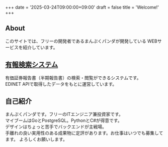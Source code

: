 +++
date = '2025-03-24T09:00:00+09:00'
draft = false
title = 'Welcome!'
+++
## About

このサイトでは、フリーの開発者であるまんぷくパンダが開発している
WEBサービスを紹介しています。

## [有報検索システム](/manten/) 
有価証券報告書（半期報告書）の検索・閲覧ができるシステムです。  
EDINET APIで取得したデータをもとに運営しています。

## 自己紹介

まんぷくパンダです。フリーのITエンジニア兼投資家です。  
マイブームはGoとPostgreSQL。PythonとC#が得意です。  
デザインはちょっと苦手でバックエンドが主戦場。  
手離れの良い実用性のある成果物に定評があります。お仕事はいつでも募集してます。
よろしくお願いします。
